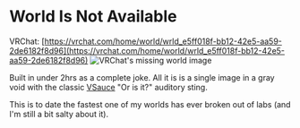# World Is Not Available
VRChat: [https://vrchat.com/home/world/wrld_e5ff018f-bb12-42e5-aa59-2de6182f8d96](https://vrchat.com/home/world/wrld_e5ff018f-bb12-42e5-aa59-2de6182f8d96)
![VRChat's missing world image](./img/World-World-is-Not-Available.png "VRChat's missing world image.")

Built in under 2hrs as a complete joke. All it is is a single image in a gray void with the classic [VSauce](https://www.youtube.com/@Vsauce) "Or is it?" auditory sting.

This is to date the fastest one of my worlds has ever broken out of labs (and I'm still a bit salty about it).